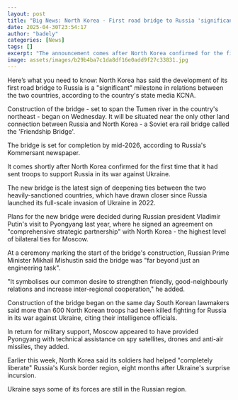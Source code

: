 ```yaml
---
layout: post
title: "Big News: North Korea - First road bridge to Russia 'significant' development"
date: 2025-04-30T23:54:17
author: "badely"
categories: [News]
tags: []
excerpt: "The announcement comes after North Korea confirmed for the first time its soldiers are fighting alongside Russia."
image: assets/images/b29b4ba7c1da8df16e0add9f27c33831.jpg
---
```


Here’s what you need to know: North Korea has said the development of its first road bridge to Russia is a "significant" milestone in relations between the two countries, according to the country's state media KCNA.

Construction of the bridge - set to span the Tumen river in the country's northeast - began on Wednesday. It will be situated near the only other land connection between Russia and North Korea - a Soviet era rail bridge called the 'Friendship Bridge'.

The bridge is set for completion by mid-2026, according to Russia's Kommersant newspaper.

It comes shortly after North Korea confirmed for the first time that it had sent troops to support Russia in its war against Ukraine.

The new bridge is the latest sign of deepening ties between the two heavily-sanctioned countries, which have drawn closer since Russia launched its full-scale invasion of Ukraine in 2022.

Plans for the new bridge were decided during Russian president Vladimir Putin's visit to Pyongyang last year, where he signed an agreement on "comprehensive strategic partnership" with North Korea - the highest level of bilateral ties for Moscow.

At a ceremony marking the start of the bridge's construction, Russian Prime Minister Mikhail Mishustin said the bridge was "far beyond just an engineering task".

"It symbolises our common desire to strengthen friendly, good-neighbourly relations and increase inter-regional cooperation," he added.

Construction of the bridge began on the same day South Korean lawmakers said more than 600 North Korean troops had been killed fighting for Russia in its war against Ukraine, citing their intelligence officials.

In return for military support, Moscow appeared to have provided Pyongyang with technical assistance on spy satellites, drones and anti-air missiles, they added.

Earlier this week, North Korea said its soldiers had helped "completely liberate" Russia's Kursk border region, eight months after Ukraine's surprise incursion.

Ukraine says some of its forces are still in the Russian region.

